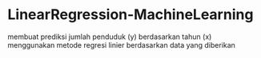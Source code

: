 # LinearRegression-MachineLearning
membuat prediksi jumlah penduduk (y) berdasarkan tahun (x) menggunakan metode regresi linier berdasarkan data yang diberikan
